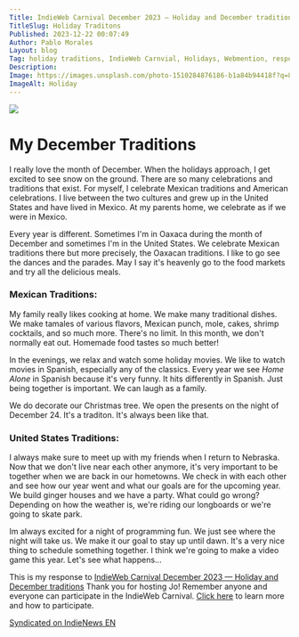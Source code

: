 ```yaml
---
Title: IndieWeb Carnival December 2023 — Holiday and December traditions
TitleSlug: Holiday Traditons
Published: 2023-12-22 00:07:49
Author: Pablo Morales
Layout: blog
Tag: holiday traditions, IndieWeb Carnvial, Holidays, Webmention, response
Description: 
Image: https://images.unsplash.com/photo-1510284876186-b1a84b94418f?q=80&w=2670&auto=format&fit=crop&ixlib=rb-4.0.3&ixid=M3wxMjA3fDB8MHxwaG90by1wYWdlfHx8fGVufDB8fHx8fA%3D%3Dixid=M3wxMjA3fDB8MHxwaG90by1wYWdlfHx8fGVufDB8fHx8fA%3D%3D
ImageAlt: Holiday
---
```

<div class="measure f3 center mv5 black-70">
   <img src="https://images.unsplash.com/photo-1510284876186-b1a84b94418f?q=80&w=2670&auto=format&fit=crop&ixlib=rb-4.0.3&ixid=M3wxMjA3fDB8MHxwaG90by1wYWdlfHx8fGVufDB8fHx8fA%3D%3D" class="db w-100"/>
   <h1 class="fw6 f3 avenir">My December Traditions</h1>
   <div class="lh-copy measure f4 f3-ns black-70 baskerville" markdown="1">
I really love the month of December. When the holidays approach, I get excited to see snow on the ground. There are so many celebrations and traditions that exist. For myself, I celebrate Mexican traditions and American celebrations. I live between the two cultures and grew up in the United States and have lived in Mexico. At my parents home, we celebrate as if we were in Mexico.

Every year is different. Sometimes I'm in Oaxaca during the month of December and sometimes I'm in the United States. We celebrate Mexican traditions there but more precisely, the Oaxacan traditions. I like to go see the dances and the parades. May I say it's heavenly go to the food markets and try all the delicious meals.

### Mexican Traditions:
My family really likes cooking at home. We make many traditional dishes. We make tamales of various flavors, Mexican punch, mole, cakes, shrimp cocktails, and so much more. There's no limit. In this month, we don't normally eat out. Homemade food tastes so much better!

In the evenings, we relax and watch some holiday movies. We like to watch movies in Spanish, especially any of the classics. Every year we see *Home Alone* in Spanish because it's very funny. It hits differently in Spanish. Just being together is important. We can laugh as a family.

We do decorate our Christmas tree. We open the presents on the night of December 24. It's a traditon. It's always been like that.


### United States Traditions:
I always make sure to meet up with my friends when I return to Nebraska. Now that we don't live near each other anymore, it's very important to be together when we are back in our hometowns. We check in with each other and see how our year went and what our goals are for the upcoming year. We build ginger houses and we have a party. What could go wrong? Depending on how the weather is, we're riding our longboards or we're going to skate park.

Im always excited for a night of programming fun. We just see where the night will take us. We make it our goal to stay up until dawn. It's a very nice thing to schedule something together. I think we're going to make a video game this year. Let's see what happens...


This is my response to <a href="https://dead.garden/blog/indieweb-carnival-december-2023----holiday-and-december-traditions.html" class="u-reply-to i">IndieWeb Carnival December 2023 — Holiday and December traditions</a>  Thank you for hosting Jo! Remember anyone and everyone can participate in the IndieWeb Carnival. [Click here](https://indieweb.org/indieweb-carnival) to learn more and how to participate.

<a href="https://news.indieweb.org/en" class="u-syndication i">Syndicated on IndieNews EN</a>
      
   </div>
</div>
